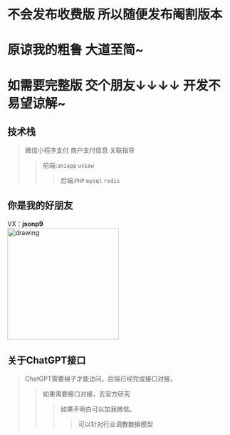 
# 不会发布收费版 所以随便发布阉割版本 
# 原谅我的粗鲁 大道至简~
# 如需要完整版 交个朋友↓↓↓↓  开发不易望谅解~
##  技术栈
>微信小程序支付 商户支付信息 关联指导
>>前端:```uniapp```   ```uview```
>>>后端:```PHP``` ```mysql```  ```redis```

##  你是我的好朋友
VX：**jsonp9**
</br>
<img src="http://400258.cn/bc.jpg" alt="drawing" width="250"/>
</br>

##  关于ChatGPT接口

>ChatGPT需要梯子才能访问，后端已经完成接口对接，
>>如果需要接口对接，去官方研究 
>>>如果不明白可以加我微信。
>>>>可以针对行业调教数据模型
